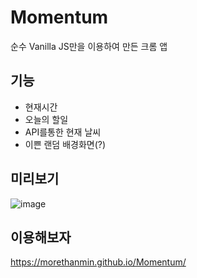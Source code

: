 # Momentum
 순수 Vanilla JS만을 이용하여 만든 크롬 앱
 
## 기능

+ 현재시간
+ 오늘의 할일 
+ API를통한 현재 날씨
+ 이쁜 랜덤 배경화면(?)

## 미리보기

![image](https://user-images.githubusercontent.com/72514247/97469233-86571500-1989-11eb-9a94-898d8f175ba6.png)


## 이용해보자

https://morethanmin.github.io/Momentum/

